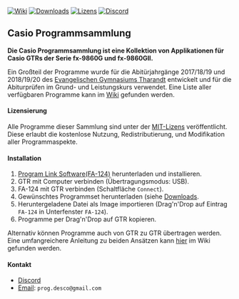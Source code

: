 [![Wiki](https://img.shields.io/badge/GitHub-Wiki-lightgray)](https://github.com/DesertCookie/casio-programmsammlung/wiki)
[![Downloads](https://img.shields.io/badge/GitHub-Downloads-lightgray)](https://desertcookie.gitbook.io/casio-application-collection/)
[![Lizens](https://img.shields.io/badge/Lizens-MIT-green.svg)](https://github.com/DesertCookie/casio-application-collection/blob/master/LICENSE.md)
[![Discord](https://img.shields.io/discord/725626112519962726?color=9cf?label=Discord)](https://discord.gg/aG7x7F5)

## Casio Programmsammlung

**Die Casio Programmsammlung ist eine Kollektion von Applikationen für Casio GTRs der Serie fx-9860G und fx-9860GII.**

Ein Großteil der Programme wurde für die Abitürjahrgänge 2017/18/19 und 2018/19/20 des [Evangelischen Gymnasiums Tharandt](https://www.evangelisches-gymnasium-tharandt.de/index.php/gymnasium) entwickelt und für die Abiturprüfen im Grund- und Leistungskurs verwendet. Eine Liste aller verfügbaren Programme kann im [Wiki](https://github.com/DesertCookie/casio-programmsammlung/wiki) gefunden werden.

#### Lizensierung

Alle Programme dieser Sammlung sind unter der [MIT-Lizens](https://github.com/DesertCookie/casio-application-collection/blob/master/LICENSE.md) veröffentlicht. Diese erlaubt die kostenlose Nutzung, Redistributierung, und Modifikation aller Programmaspekte.

#### Installation

1. [Program Link Software(FA-124)](https://edu.casio.com/forteachers/er/software/) herunterladen und installieren.
2. GTR mit Computer verbinden (Übertragungsmodus: USB).
3. FA-124 mit GTR verbinden (Schaltfläche `Connect`).
4. Gewünschtes Programmset herunterladen (siehe [Downloads](https://github.com/DesertCookie/casio-programmsammlung/releases).
5. Heruntergeladene Datei als Image importieren (Drag'n'Drop auf Eintrag `FA-124` in Unterfenster `FA-124`).
6. Programme per Drag'n'Drop auf GTR kopieren.

Alternativ können Programme auch von GTR zu GTR übertragen werden. Eine umfangreichere Anleitung zu beiden Ansätzen kann [hier](https://github.com/DesertCookie/casio-programmsammlung/wiki/installation) im Wiki gefunden werden.

#### Kontakt

* [Discord](https://discord.gg/aG7x7F5)
* [Email](mailto:prog.desco@gmail.com): `prog.desco@gmail.com`
